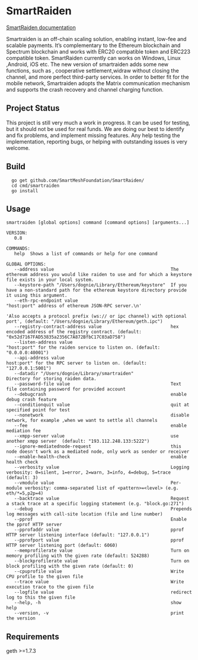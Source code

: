 # SmartRaiden
  [SmartRaiden documentation](https://smartraiden.readthedocs.io/en/latest/)
  
  Smartraiden is an off-chain scaling solution, enabling instant, low-fee and scalable payments. It’s complementary to the Ethereum blockchain and Spectrum blockchain and works with ERC20 compatible token and ERC223 compatible token. SmartRaiden currently can works on Windows, Linux ,Android, iOS etc. The new version of smartraiden adds some new functions, such as , cooperative settlement,widraw without closing the channel, and more perfect third-party services. In order to better fit for the mobile network, Smartraiden adopts the Matrix communication mechanism and supports the crash recovery and channel charging function.
## Project Status
  This project is still very much a work in progress. It can be used for testing, but it should not be used for real funds. We are doing our best to identify and fix problems, and implement missing features. Any help testing the implementation, reporting bugs, or helping with outstanding issues is very welcome.

## Build
```
  go get github.com/SmartMeshFoundation/SmartRaiden/
  cd cmd/smartraiden
  go install
```

## Usage
```
smartraiden [global options] command [command options] [arguments...]

VERSION:
   0.8

COMMANDS:
   help  Shows a list of commands or help for one command

GLOBAL OPTIONS:
   --address value                                            The ethereum address you would like raiden to use and for which a keystore file exists in your local system.
   --keystore-path "/Users/dognie/Library/Ethereum/keystore"  If you have a non-standard path for the ethereum keystore directory provide it using this argument.
   --eth-rpc-endpoint value                                   "host:port" address of ethereum JSON-RPC server.\n'
                                                                         'Also accepts a protocol prefix (ws:// or ipc channel) with optional port', (default: "/Users/dognie/Library/Ethereum/geth.ipc")
   --registry-contract-address value                          hex encoded address of the registry contract. (default: "0x52d7167FAD53835a2356C7A872BfbC17C03aD758")
   --listen-address value                                     "host:port" for the raiden service to listen on. (default: "0.0.0.0:40001")
   --api-address value                                        host:port" for the RPC server to listen on. (default: "127.0.0.1:5001")
   --datadir "/Users/dognie/Library/smartraiden"              Directory for storing raiden data.
   --password-file value                                      Text file containing password for provided account
   --debugcrash                                               enable debug crash feature
   --conditionquit value                                      quit at specified point for test
   --nonetwork                                                disable network, for example ,when we want to settle all channels
   --fee                                                      enable mediation fee
   --xmpp-server value                                        use another xmpp server  (default: "193.112.248.133:5222")
   --ignore-mediatednode-request                              this node doesn't work as a mediated node, only work as sender or receiver
   --enable-health-check                                      enable health check
   --verbosity value                                          Logging verbosity: 0=silent, 1=error, 2=warn, 3=info, 4=debug, 5=trace (default: 3)
   --vmodule value                                            Per-module verbosity: comma-separated list of <pattern>=<level> (e.g. eth/*=5,p2p=4)
   --backtrace value                                          Request a stack trace at a specific logging statement (e.g. "block.go:271")
   --debug                                                    Prepends log messages with call-site location (file and line number)
   --pprof                                                    Enable the pprof HTTP server
   --pprofaddr value                                          pprof HTTP server listening interface (default: "127.0.0.1")
   --pprofport value                                          pprof HTTP server listening port (default: 6060)
   --memprofilerate value                                     Turn on memory profiling with the given rate (default: 524288)
   --blockprofilerate value                                   Turn on block profiling with the given rate (default: 0)
   --cpuprofile value                                         Write CPU profile to the given file
   --trace value                                              Write execution trace to the given file
   --logfile value                                            redirect log to this the given file
   --help, -h                                                 show help
   --version, -v                                              print the version
   ```
## Requirements
geth >=1.7.3
